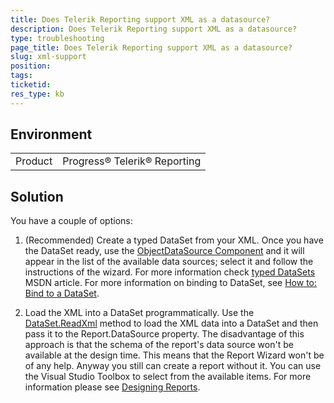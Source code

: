 ```yaml
---
title: Does Telerik Reporting support XML as a datasource?
description: Does Telerik Reporting support XML as a datasource?
type: troubleshooting
page_title: Does Telerik Reporting support XML as a datasource?
slug: xml-support
position: 
tags: 
ticketid: 
res_type: kb
---
```


## Environment
<table>
	<tr>
		<td>Product</td>
		<td>Progress® Telerik® Reporting </td>
	</tr>
</table>

## Solution
You have a couple of options:

1. (Recommended) Create a typed DataSet from your XML. Once you have the DataSet ready, use the [ObjectDataSource Component](../objectdatasource) and it will appear in the list of the available data sources; select it and follow the instructions of the wizard. For more information check [typed DataSets](https://docs.microsoft.com/en-us/dotnet/framework/data/adonet/dataset-datatable-dataview/typed-datasets) MSDN article. For more information on binding to DataSet, see [How to: Bind to a DataSet](../object-data-source-how-to-bind-to-data-set).

2. Load the XML into a DataSet programmatically. Use the [DataSet.ReadXml](https://docs.microsoft.com/en-us/dotnet/api/system.data.dataset.readxml?view=netframework-4.7.2) method to load the XML data into a DataSet and then pass it to the Report.DataSource property. The disadvantage of this approach is that the schema of the report's data source won't be available at the design time. This means that the Report Wizard won't be of any help. Anyway you still can create a report without it. You can use the Visual Studio Toolbox to select from the available items. For more information please see [Designing Reports](../designing-reports).
